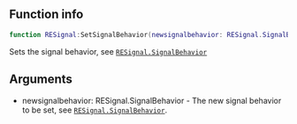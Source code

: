 ## Function info
```lua
function RESignal:SetSignalBehavior(newsignalbehavior: RESignal.SignalBehavior)
```

Sets the signal behavior, see [``RESignal.SignalBehavior``](../enum_SignalBehavior.md)

## Arguments
- newsignalbehavior: RESignal.SignalBehavior -  The new signal behavior to be set, see [``RESignal.SignalBehavior``](../enum_SignalBehavior.md).